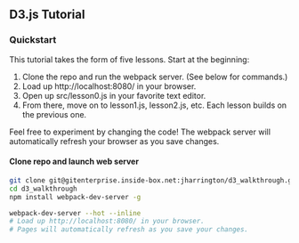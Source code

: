 ## D3.js Tutorial ##

### Quickstart ###
This tutorial takes the form of five lessons. Start at the beginning:
 1. Clone the repo and run the webpack server. (See below for commands.)
 1. Load up http://localhost:8080/ in your browser.
 2. Open up src/lesson0.js in your favorite text editor.
 3. From there, move on to lesson1.js, lesson2.js, etc. Each lesson builds on the previous one.
 
Feel free to experiment by changing the code! The webpack server will automatically refresh your
browser as you save changes.


#### Clone repo and launch web server ####
```bash
git clone git@gitenterprise.inside-box.net:jharrington/d3_walkthrough.git
cd d3_walkthrough
npm install webpack-dev-server -g

webpack-dev-server --hot --inline
# Load up http://localhost:8080/ in your browser.
# Pages will automatically refresh as you save your changes.
```
